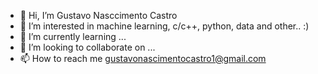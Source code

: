 - 👋 Hi, I’m Gustavo  Nasccimento Castro
- 👀 I’m interested in machine learning, c/c++, python, data and other.. :) 
- 🌱 I’m currently learning ...
- 💞️ I’m looking to collaborate on ...
- 📫 How to reach me gustavonascimentocastro1@gmail.com

<!---
shyuchiha00138/shyuchiha00138 is a ✨ special ✨ repository because its `README.md` (this file) appears on your GitHub profile.
You can click the Preview link to take a look at your changes.
--->
